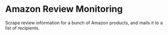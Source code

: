 # Amazon Review Monitoring

Scrape review information for a bunch of Amazon products, and mails it to a list of recipients.
